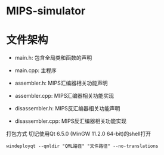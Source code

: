 # MIPS-simulator

# 文件架构

- main.h: 包含全局类和函数的声明

- main.cpp: 主程序

- assembler.h: MIPS汇编器相关功能声明

- assembler.cpp: MIPS汇编器相关功能实现

- disassembler.h: MIPS反汇编器相关功能声明

- disassembler.cpp: MIPS反汇编器相关功能实现

打包方式	切记使用Qt 6.5.0 (MinGW 11.2.0 64-bit)的shell打开

```
windeployqt --qmldir "QML路径" "文件路径" --no-translations
```


